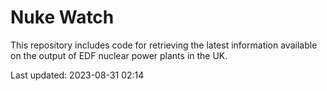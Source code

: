 # Nuke Watch

This repository includes code for retrieving the latest information available on the output of EDF nuclear power plants in the UK.

Last updated: 2023-08-31 02:14